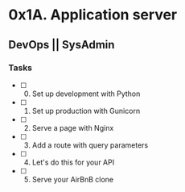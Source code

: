 # 0x1A. Application server
## DevOps || SysAdmin

### Tasks
- [ ] 0. Set up development with Python
- [ ] 1. Set up production with Gunicorn
- [ ] 2. Serve a page with Nginx
- [ ] 3. Add a route with query parameters
- [ ] 4. Let's do this for your API
- [ ] 5. Serve your AirBnB clone
